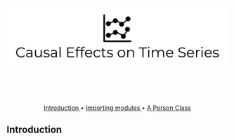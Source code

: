 </p>
<p align="center">
  <img src="images/Causal Effects on Time Series-logo-black.png" 
       width="700">
</p>
<br>

&nbsp;&nbsp;&nbsp;&nbsp;&nbsp;&nbsp;&nbsp;&nbsp;&nbsp;&nbsp;&nbsp;&nbsp;&nbsp;&nbsp;&nbsp;&nbsp;&nbsp;&nbsp;&nbsp;&nbsp;&nbsp;&nbsp;&nbsp;&nbsp;&nbsp;&nbsp;&nbsp;&nbsp;&nbsp;&nbsp;&nbsp;&nbsp;&nbsp;&nbsp;&nbsp;&nbsp;&nbsp;&nbsp;&nbsp;&nbsp;&nbsp;&nbsp;&nbsp;&nbsp;&nbsp;&nbsp;

<p align="center">
  <a href="#Introduction"> Introduction </a> •
  <a href="#import"> Importing modules </a> •
   <a href="Person"> A Person Class </a> 
</p>

## Introduction
